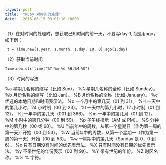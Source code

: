 ```yaml
---
layout: post
title:  "Ruby 对时间的处理"
date:   2016-06-15 03:01:10 +0800
---
```

（1）在对时间的处理时，想获取已知时间的前一天，不要写day-1,而是用ago，如下例：

```
 t = Time.new(s.year, s.month, s.day, 18, 0).ago(1.day)
```

（2）获取当前时间

```
Time.new.strftime("%Y-%m-%d %H:%M:%S")
```

（3）时间的写法

%a 星期几名称的缩写（比如 Sun）。
%A 星期几名称的全称（比如 Sunday）。
%b 月份名称的缩写（比如 Jan）。
%B 月份名称的全称（比如 January）。
%c 优选的本地日期和时间表示法。
%d 一个月中的第几天（01 到 31）。
%H 一天中的第几小时，24 小时制（00 到 23）。
%I 一天中的第几小时，12 小时制（01 到 12）。
%j 一年中的第几天（001 到 366）。
%m 一年中的第几月（01 到 12）。
%M 小时中的第几分钟（00 到 59）。
%p 子午线指示（AM 或 PM）。
%S 分钟中的第几秒（00 或 60）。
%U 当前年中的周数，从第一个星期日（作为第一周的第一天）开始（00 到 53）。
%W 当前年中的周数，从第一个星期一（作为第一周的第一天）开始（00 到 53）。
%w 一星期中的第几天（Sunday 是 0，0 到 6）。
%x 只有日期没有时间的优先表示法。
%X 只有时间没有日期的优先表示法。
%y 不带世纪的年份表示（00 到 99）。
%Y 带有世纪的年份。
%Z 时区名称。
%% % 字符。